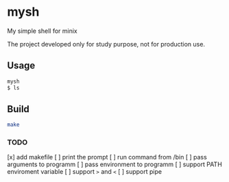 # mysh
My simple shell for minix

The project developed only for study purpose, not for production use.

## Usage 
```sh
mysh
$ ls
```
## Build

```sh
make
```

### TODO

[x] add makefile
[ ] print the prompt
[ ] run command from /bin
[ ] pass arguments to programm
[ ] pass environment to programm
[ ] support PATH enviroment variable
[ ] support `>` and `<`
[ ] support pipe

